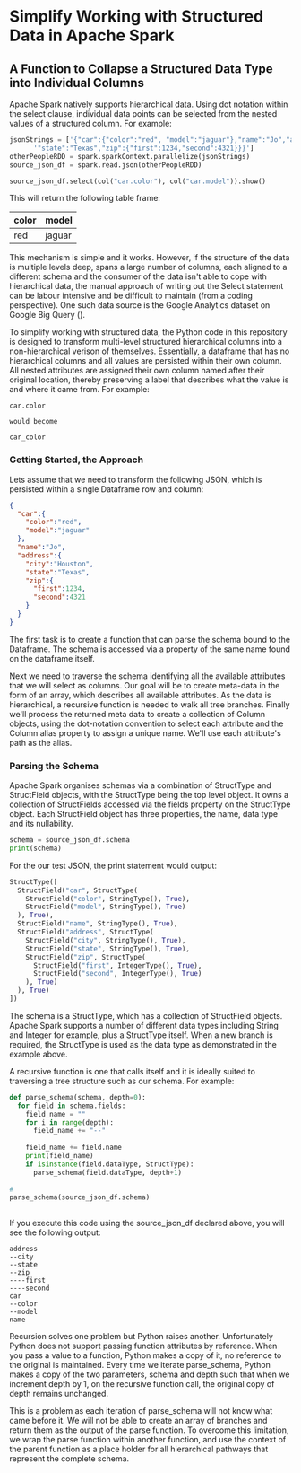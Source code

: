 # Simplify Working with Structured Data in Apache Spark
## A Function to Collapse a Structured Data Type into Individual Columns

Apache Spark natively supports hierarchical data.  Using dot notation within the select clause, individual data points can be selected from the nested values of a structured column.  For example:

```python
jsonStrings = ['{"car":{"color":"red", "model":"jaguar"},"name":"Jo","address":{"city":"Houston",' + \
      '"state":"Texas","zip":{"first":1234,"second":4321}}}']
otherPeopleRDD = spark.sparkContext.parallelize(jsonStrings)
source_json_df = spark.read.json(otherPeopleRDD)

source_json_df.select(col("car.color"), col("car.model")).show()
```

This will return the following table frame:

| color | model |
|-------|----|
| red   | jaguar |

This mechanism is simple and it works.  However, if the structure of the data is multiple levels deep, spans a large number of columns, each aligned to a different schema and the consumer of the data isn't able to cope with hierarchical data, the manual approach of writing out the Select statement can be labour intensive and be difficult to maintain (from a coding perspective).  One such data source is the Google Analytics dataset on Google Big Query ([](https://support.google.com/analytics/answer/3437719?hl=en)).

To simplify working with structured data, the Python code in this repository is designed to transform multi-level structured hierarchical columns into a non-hierarchical verison of themselves.  Essentially, a dataframe that has no hierarchical columns and all values are persisted within their own column.  All nested attributes are assigned their own column named after their original location, thereby preserving a label that describes what the value is and where it came from.  For example:

```text
car.color

would become

car_color
```

### Getting Started, the Approach

Lets assume that we need to transform the following JSON, which is persisted within a single Dataframe row and column:

```json
{
  "car":{
    "color":"red", 
    "model":"jaguar"
  },
  "name":"Jo",
  "address":{
    "city":"Houston",
    "state":"Texas",
    "zip":{
      "first":1234,
      "second":4321
    }
  }
}
```

The first task is to create a function that can parse the schema bound to the Dataframe.  The schema is accessed via a property of the same name found on the dataframe itself.  

Next we need to traverse the schema identifying all the available attributes that we will select as columns.  Our goal will be to create meta-data in the form of an array, which describes all available attributes.  As the data is hierarchical, a recursive function is needed to walk all tree branches.  Finally we'll process the returned meta data to create a collection of Column objects, using the dot-notation convention to select each attribute and the Column alias property to assign a unique name.  We'll use each attribute's path as the alias.

### Parsing the Schema

Apache Spark organises schemas via a combination of StructType and StructField objects, with the StructType being the top level object.  It owns a collection of StructFields accessed via the fields property on the StructType object.  Each StructField object has three properties, the name, data type and its nullability.

```python
schema = source_json_df.schema
print(schema)
```

For the our test JSON, the print statement would output:

```python
StructType([
  StructField("car", StructType(
    StructField("color", StringType(), True),
    StructField("model", StringType(), True)
  ), True),
  StructField("name", StringType(), True),
  StructField("address", StructType(
    StructField("city", StringType(), True),
    StructField("state", StringType(), True),
    StructField("zip", StructType(
      StructField("first", IntegerType(), True),
      StructField("second", IntegerType(), True)
    ), True)
  ), True)
])
```

The schema is a StructType, which has a collection of StructField objects.  Apache Spark supports a number of different data types including String and Integer for example, plus a StructType itself.  When a new branch is required, the StructType is used as the data type as demonstrated in the example above.

A recursive function is one that calls itself and it is ideally suited to traversing a tree structure such as our schema.  For example:

```python
def parse_schema(schema, depth=0):
  for field in schema.fields:
    field_name = ""
    for i in range(depth):
      field_name += "--"
      
    field_name += field.name
    print(field_name)
    if isinstance(field.dataType, StructType):    
      parse_schema(field.dataType, depth+1)   
      
#
parse_schema(source_json_df.schema)
    
```

If you execute this code using the source_json_df declared above, you will see the following output:

```text
address
--city
--state
--zip
----first
----second
car
--color
--model
name
```

Recursion solves one problem but Python raises another.  Unfortunately Python does not support passing function attributes by reference.  When you pass a value to a function, Python makes a copy of it, no reference to the original is maintained.  Every time we iterate parse_schema, Python makes a copy of the two parameters, schema and depth such that when we increment depth by 1, on the recursive function call, the original copy of depth remains unchanged.

This is a problem as each iteration of parse_schema will not know what came before it.  We will not be able to create an array of branches and return them as the output of the parse function.  To overcome this limitation, we wrap the parse function within another function, and use the context of the parent function as a place holder for all hierarchical pathways that represent the complete schema.
